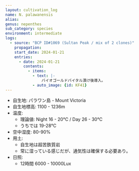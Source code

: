 ```yaml
---
layout: cultivation_log
name: N. palawanensis
alias:
genus: nepenthes
sub_category: species
environment: intermediate
logs:
  - source: "BCP ID#1069 (Sultan Peak / mix of 2 clones)"
    propagation:
    start_date: 2024-01-21
    entries:
      - date: 2024-01-21
        contents:
          - items:
            - text: |-
                バイオゴールドバイタル漬け後導入。
            - auto_image: {id: KF41}
---
```

- 自生地: パラワン島 - Mount Victoria
- 自生地標高: 1100 - 1236m
- 温度:
  - 理論値: Night 16 - 20℃ / Day 26 - 30℃
  - うちでは 19-28℃
- 空中湿度: 80-90%
- 用土:
  - 自生地は超苦鉄質岩
  - 常に湿っている感じだが、通気性は確保する必要あり。
- 日照:
  - 12時間 6000 - 10000Lux
